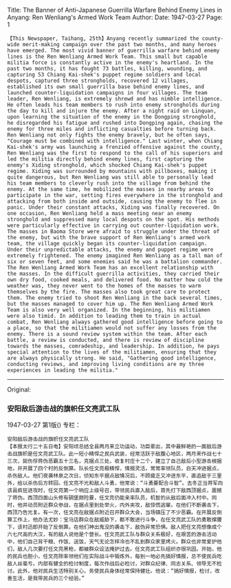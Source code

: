 Title: The Banner of Anti-Japanese Guerrilla Warfare Behind Enemy Lines in Anyang: Ren Wenliang's Armed Work Team
Author:
Date: 1947-03-27
Page: 1

    【This Newspaper, Taihang, 25th】Anyang recently summarized the county-wide merit-making campaign over the past two months, and many heroes have emerged. The most vivid banner of guerrilla warfare behind enemy lines is the Ren Wenliang Armed Work Team. This small but capable militia force is constantly active in the enemy's heartland. In the past two months, it has fought 73 battles, killing, wounding, and capturing 53 Chiang Kai-shek's puppet regime soldiers and local despots, captured three strongholds, recovered 12 villages, established its own small guerrilla base behind enemy lines, and launched counter-liquidation campaigns in four villages. The team leader, Ren Wenliang, is extremely shrewd and has nimble intelligence. He often leads his team members to rush into enemy strongholds during the day to kill and injure the enemy. After a night raid on Linquan, upon learning the situation of the enemy in the Dongping stronghold, he disregarded his fatigue and rushed into Dongping again, chasing the enemy for three miles and inflicting casualties before turning back. Ren Wenliang not only fights the enemy bravely, but he often says, "Courage must be combined with intelligence." Last winter, when Chiang Kai-shek's army was launching a frenzied offensive against the county, Ren Wenliang was the first to respond to the call of his superiors and led the militia directly behind enemy lines, first capturing the enemy's Xiding stronghold, which shocked Chiang Kai-shek's puppet regime. Xiding was surrounded by mountains with pillboxes, making it quite dangerous, but Ren Wenliang was still able to personally lead his team members to cleverly rush into the village from behind the enemy. At the same time, he mobilized the masses in nearby areas to participate in the war, setting fires everywhere in the stronghold and attacking from both inside and outside, causing the enemy to flee in panic. Under their constant attacks, Xiding was finally recovered. On one occasion, Ren Wenliang held a mass meeting near an enemy stronghold and suppressed many local despots on the spot. His methods were particularly effective in carrying out counter-liquidation work. The masses in Baoma Store were afraid to struggle under the threat of the enemy, but with the brave support of Ren Wenliang's armed work team, the village quickly began its counter-liquidation campaign. Under their unpredictable attacks, the enemy and puppet regime were extremely frightened. The enemy imagined Ren Wenliang as a tall man of six or seven feet, and some enemies said he was a battalion commander. The Ren Wenliang Armed Work Team has an excellent relationship with the masses. In the difficult guerrilla activities, they carried their own dry food, cooked meals, and delivered food. No matter how cold the weather was, they never went to the homes of the masses to warm themselves by the fire. The masses also took great care to protect them. The enemy tried to shoot Ren Wenliang in the back several times, but the masses managed to cover him up. The Ren Wenliang Armed Work Team is also very well organized. In the beginning, his militiamen were also timid. In addition to leading them to train in actual combat, Ren Wenliang always gathered good intelligence before going to a place, so that the militiamen would not suffer any losses from the enemy. There is a sound review system within the team. After each battle, a review is conducted, and there is review of discipline towards the masses, comradeship, and leadership. In addition, he pays special attention to the lives of the militiamen, ensuring that they are always physically strong. He said, "Gathering good intelligence, conducting reviews, and improving living conditions are my three experiences in leading the militia."



<hr /> 

Original: 


### 安阳敌后游击战的旗帜任文亮武工队

1947-03-27
第1版()
专栏：

    安阳敌后游击战的旗帜任文亮武工队
    【本报太行二十五日电】安阳顷总结全县两月来立功运动，功臣辈出，其中最鲜艳的一面敌后游击战旗帜是任文亮武工队。此一短小精悍之民兵武装，经常活跃于敌腹心地区，两月来作战七十三次，毙伤俘蒋伪恶霸五十三名，克据点三处，收复村庄十二个，建立了自己敌后小型游击根据地，并开展了四个村的反倒算。队长任文亮极精悍，情报灵活，常常率领队员，白天冲进据点，杀伤敌人。他们夜袭林泉之次日，侦知东平据点敌情况后，不顾疲乏又冲进东平，直追敌于三里外，给以杀伤后方转回。任文亮不光和敌人斗勇，他常说：“斗勇要配合斗智”。去冬正当蒋军向该县疯狂进攻时，任文亮第一个响应上级号召，带领民兵直入敌后，首先打下敌西顶据点，震撼了蒋伪。西顶四面山头修有碉堡颇险要，任文亮仍能亲率队员，机智的从敌后面冲入村中。同时，他并动员附近群众参战，在据点里到处举火，内外夹攻，敌惊慌逃窜。在他们不断袭击下，西顶乃告光复。有一次，任文亮在敌据点附近召开群众大会，当场镇压了不少恶霸。在开展反倒算工作上，他办法尤妙：宝马店群众在敌威胁下，都不敢进行斗争，在任文亮武工队的勇敢撑腰下，该村迅即开始了反倒算。在他们神出鬼没的袭击下，敌伪异常恐惧。敌人把任文亮想像成个六七尺高的大汉，有的敌人说他是个营长。任文亮武工队与群众关系极好，在艰苦的游击活动中，他们自己背干粮、作饭、送饭，天气无论怎样冷也不乱到群众家里烤火。群众也非常爱护他们，敌人几次要打任文亮黑枪，都被群众设法掩护过去。任文亮武工队组织亦很巩固。开始，他的民兵也胆小，任文亮除率领他们在实际战斗中锻炼外，每到一地必先搞好情报，总不使民兵吃敌人丝毫亏。内部有健全的检讨制度，每次作战后必检讨，对群众纪律、同志关系、领导无不检讨。此外，他对民兵生活特别关心，务使民兵身体经常保持健壮。他说：“搞好情报，检讨，改善生活，是我带民兵的三个经验。”
